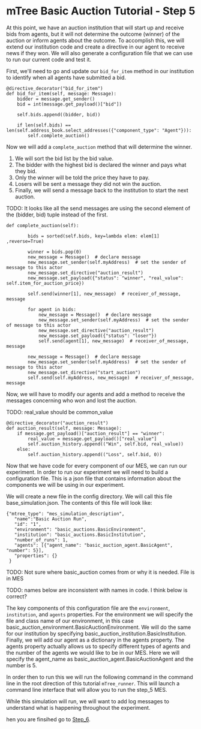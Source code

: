 # mTree Basic Auction Tutorial - Step 5

At this point, we have an auction institution that will start up and receive bids from agents, but it will not determine the outcome (winner) of the auction or inform agents about the outcome. To accomplish this, we will extend our institution code and create a directive in our agent to receive news if they won. We will also generate a configuration file that we can use to run our current code and test it.

First, we'll need to go and update our `bid_for_item` method in our institution to identify when all agents
have submitted a bid.

```
@directive_decorator("bid_for_item")
def bid_for_item(self, message: Message):
    bidder = message.get_sender()
    bid = int(message.get_payload()["bid"])
        
    self.bids.append((bidder, bid))

    if len(self.bids) == len(self.address_book.select_addresses({"component_type": "Agent"})):
        self.complete_auction()
```

Now we will add a `complete_auction` method that will determine the winner. 
1.  We will sort the bid list by the bid value.
2.  The bidder with the highest bid is declared the winner and pays what they bid.  
3.  Only the winner will be told the price they have to pay. 
4.  Losers will be sent a message they did not win the auction. 
5.  Finally, we will send a message back to the institution to start the next auction.

TODO: It looks like all the send messages are using the second element of the (bidder, bid) tuple instead of the first.
```
def complete_auction(self):
        
        bids = sorted(self.bids, key=lambda elem: elem[1] ,reverse=True)

        winner = bids.pop(0)
        new_message = Message()  # declare message
        new_message.set_sender(self.myAddress)  # set the sender of message to this actor
        new_message.set_directive("auction_result")
        new_message.set_payload({"status": "winner", "real_value": self.item_for_auction_price})

        self.send(winner[1], new_message)  # receiver_of_message, message

        for agent in bids:
            new_message = Message()  # declare message
            new_message.set_sender(self.myAddress)  # set the sender of message to this actor
            new_message.set_directive("auction_result")
            new_message.set_payload({"status": "loser"})
            self.send(agent[1], new_message)  # receiver_of_message, message

        new_message = Message()  # declare message
        new_message.set_sender(self.myAddress)  # set the sender of message to this actor
        new_message.set_directive("start_auction")
        self.send(self.myAddress, new_message)  # receiver_of_message, message
```

Now, we will have to modify our agents and add a method to receive the messages concerning who won and lost
the auction.

TODO:  real_value should be common_value
```
@directive_decorator("auction_result")
def auction_result(self, message: Message):
    if message.get_payload()["auction_result"] == "winner":
        real_value = message.get_payload()["real_value"]
        self.auction_history.append(("Win", self.bid, real_value))
    else:
        self.auction_history.append(("Loss", self.bid, 0))
```


Now that we have code for every component of our MES, we can run our experiment. In order to run our experiment we will need to build a configuration file. This is a json file that contains information about the components we will be using in our experiment.

We will create a new file in the config directory. We will call this file base_simulation.json. The contents of this file will look like:

```
{"mtree_type": "mes_simulation_description",
   "name":"Basic Auction Run",
   "id": "1",
   "environment": "basic_auctions.BasicEnvironment",
   "institution": "basic_auctions.BasicInstitution",
   "number_of_runs": 1,
   "agents": [{"agent_name": "basic_auction_agent.BasicAgent", "number": 5}],
   "properties": {}
 }
```
TODO: Not sure where basic_auction comes from or why it is needed.  File is in MES

TODO: names below are inconsistent with names in code.  I think below is correct?

The key components of this configuration file are the `environment`, `institution`, and `agents` properties. For the environment we will specify the file and class name of our environment, in this case basic_auction_environment.BasicAuctionEnvironment. We will do the same for our institution by specifying basic_auction_institution.BasicInstitution. Finally, we will add our agent as a dictionary in the agents property. The agents property actually allows us to specify different types of agents and the number of the agents we would like to be in our MES. Here we will specify the agent_name as basic_auction_agent.BasicAuctionAgent and the number is 5.

In order then to run this we will run the following command in the command line in the root direction of this tutorial `mTree_runner`. This will launch a command line interface that will allow you to run the step_5 MES.

While this simulation will run, we will want to add log messages to understand what is happening throughout the experiment.

hen you are finsihed go to [Step_6](../step_6).


            
            
        
